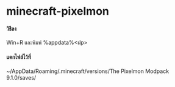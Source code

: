 # minecraft-pixelmon

<h4>
วิธีลง
</h4>
<p>Win+R และพิมพ์ %appdata%<ฝp>


<h4>
แตกไฟล์ไว้ที่
</h4>
<p> ~/AppData/Roaming/.minecraft/versions/The Pixelmon Modpack 9.1.0/saves/</p>
